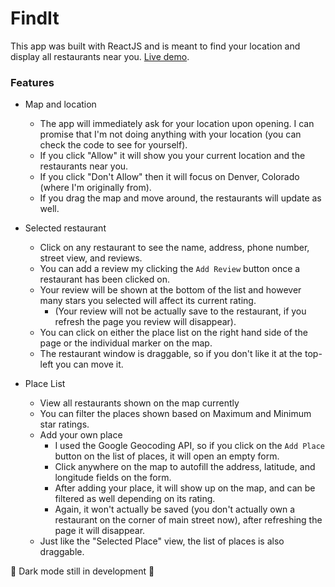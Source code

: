 # FindIt

This app was built with ReactJS and is meant to find your location and display all restaurants near you.
[Live demo](https://store-finder-reactjs.vercel.app).

### Features

* Map and location
    * The app will immediately ask for your location upon opening. I can promise that I'm not doing anything with your location (you can check the code to see for yourself).
    * If you click "Allow" it will show you your current location and the restaurants near you.
    * If you click "Don't Allow" then it will focus on Denver, Colorado (where I'm originally from).
    * If you drag the map and move around, the restaurants will update as well.

* Selected restaurant
    * Click on any restaurant to see the name, address, phone number, street view, and reviews.
    * You can add a review my clicking the `Add Review` button once a restaurant has been clicked on.
    * Your review will be shown at the bottom of the list and however many stars you selected will affect its current rating.
        * (Your review will not be actually save to the restaurant, if you refresh the page you review will disappear).
    * You can click on either the place list on the right hand side of the page or the individual marker on the map.
    * The restaurant window is draggable, so if you don't like it at the top-left you can move it.

* Place List
    * View all restaurants shown on the map currently
    * You can filter the places shown based on Maximum and Minimum star ratings.
    * Add your own place
        * I used the Google Geocoding API, so if you click on the `Add Place` button on the list of places, it will open an empty form.
        * Click anywhere on the map to autofill the address, latitude, and longitude fields on the form.
        * After adding your place, it will show up on the map, and can be filtered as well depending on its rating.
        * Again, it won't actually be saved (you don't actually own a restaurant on the corner of main street now), after refreshing the page it will disappear.
    * Just like the "Selected Place" view, the list of places is also draggable.

:crescent_moon: Dark mode still in development :crescent_moon:
